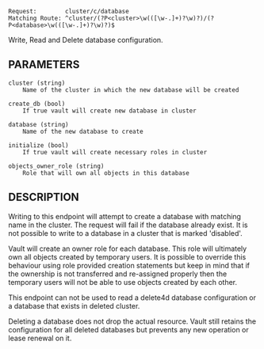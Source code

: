     Request:        cluster/c/database
    Matching Route: ^cluster/(?P<cluster>\w(([\w-.]+)?\w)?)/(?P<database>\w(([\w-.]+)?\w)?)$

Write, Read and Delete database configuration.

## PARAMETERS

    cluster (string)
        Name of the cluster in which the new database will be created

    create_db (bool)
        If true vault will create new database in cluster

    database (string)
        Name of the new database to create

    initialize (bool)
        If true vault will create necessary roles in cluster

    objects_owner_role (string)
        Role that will own all objects in this database

## DESCRIPTION

Writing to this endpoint will attempt to create a database with matching name in
the cluster. The request will fail if the database already exist. It is not possible
to write to a database in a cluster that is marked 'disabled'.

Vault will create an owner role for each database. This role will ultimately own
all objects created by temporary users. It is possible to override this behaviour
using role provided creation statements but keep in mind that if the ownership
is not transferred and re-assigned properly then the temporary users will not be
able to use objects created by each other.

This endpoint can not be used to read a delete4d database configuration 
or a database that exists in deleted cluster.

Deleting a database does not drop the actual resource. Vault still retains the
configuration for all deleted databases but prevents any new operation or lease
renewal on it.
